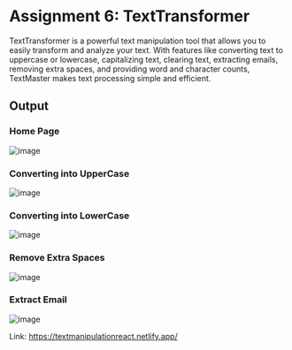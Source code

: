 # Assignment 6: TextTransformer
TextTransformer is a powerful text manipulation tool that allows you to easily transform and analyze your text. With features like converting text to uppercase or lowercase, capitalizing text, clearing text, extracting emails, removing extra spaces, and providing word and character counts, TextMaster makes text processing simple and efficient.

## Output

### Home Page
![image](https://github.com/AniketShewale266/CentraLogic-Assignment-React/assets/79089166/464361a3-cf26-4f40-bc29-aa2206e43d18)

### Converting into UpperCase
![image](https://github.com/AniketShewale266/CentraLogic-Assignment-React/assets/79089166/25d0f010-1342-445a-99e8-a622d9080e16)

### Converting into LowerCase
![image](https://github.com/AniketShewale266/CentraLogic-Assignment-React/assets/79089166/1ea9a72f-1a58-42db-a098-77c0a710d394)

### Remove Extra Spaces
![image](https://github.com/AniketShewale266/CentraLogic-Assignment-React/assets/79089166/fe3a71fc-832f-44e1-865a-4e6612c52e2d)

### Extract Email
![image](https://github.com/AniketShewale266/CentraLogic-Assignment-React/assets/79089166/bd35bc2d-85b6-407f-b44f-6ecc81b8867f)


Link: https://textmanipulationreact.netlify.app/


